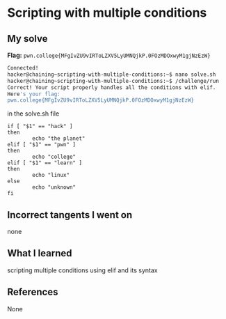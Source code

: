 # Scripting with multiple conditions 

## My solve
**Flag:** `pwn.college{MFgIvZU9vIRToLZXV5LyUMNQjkP.0FOzMDOxwyM1gjNzEzW}`

```bash
Connected!
hacker@chaining~scripting-with-multiple-conditions:~$ nano solve.sh
hacker@chaining~scripting-with-multiple-conditions:~$ /challenge/run
Correct! Your script properly handles all the conditions with elif.
Here's your flag:
pwn.college{MFgIvZU9vIRToLZXV5LyUMNQjkP.0FOzMDOxwyM1gjNzEzW}
```
in the solve.sh file
```
if [ "$1" == "hack" ]
then
        echo "the planet"
elif [ "$1" == "pwn" ]
then
        echo "college"
elif [ "$1" == "learn" ]
then
        echo "linux"
else
        echo "unknown"
fi
```


## Incorrect tangents I went on
none

## What I learned
scripting multiple conditions using elif and its syntax

## References 
None
